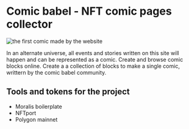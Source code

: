 # Comic babel - NFT comic pages collector

![the first comic made by the website](https://imgur.com/k5CFIPu)

In an alternate universe, all events and stories written on this site will happen and can be represented as a comic.
Create and browse comic blocks online. Create a a collection of blocks to make a single comic, writtern by the comic babel community.

## Tools and tokens for the project

- Moralis boilerplate
- NFTport
- Polygon mainnet
